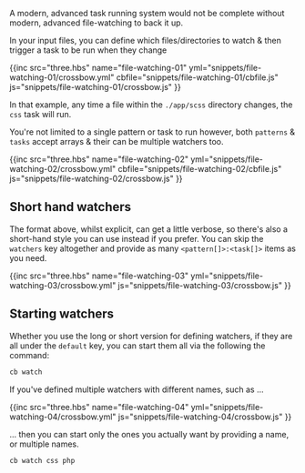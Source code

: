 A modern, advanced task running system would not be complete without modern, advanced file-watching
to back it up.

In your input files, you can define which files/directories to watch & then 
trigger a task to be run when they change 

{{inc 
    src="three.hbs"
    name="file-watching-01"
    yml="snippets/file-watching-01/crossbow.yml"
    cbfile="snippets/file-watching-01/cbfile.js"
    js="snippets/file-watching-01/crossbow.js"
}}

In that example, any time a file within the `./app/scss` directory changes, the `css` task
will run.

You're not limited to a single pattern or task to run however,
both `patterns` & `tasks` accept arrays & their can be multiple watchers too.
 
{{inc 
    src="three.hbs"
    name="file-watching-02"
    yml="snippets/file-watching-02/crossbow.yml"
    cbfile="snippets/file-watching-02/cbfile.js"
    js="snippets/file-watching-02/crossbow.js"
}}


## Short hand watchers

The format above, whilst explicit, can get a little verbose, so there's also a short-hand style you can 
use instead if you prefer. You can skip the `watchers` key altogether and provide as many `<pattern[]>:<task[]>`
items as you need.
 
{{inc 
    src="three.hbs"
    name="file-watching-03"
    yml="snippets/file-watching-03/crossbow.yml"
    js="snippets/file-watching-03/crossbow.js"
}}

## Starting watchers

Whether you use the long or short version for defining watchers, if they are all under the `default` key, you can start 
them all via the following the command:

```bash
cb watch
```

If you've defined multiple watchers with different names, such as ...

{{inc 
    src="three.hbs"
    name="file-watching-04"
    yml="snippets/file-watching-04/crossbow.yml"
    js="snippets/file-watching-04/crossbow.js"
}}

... then you can start only the ones you actually want by providing a name, or multiple names.

```bash
cb watch css php
```